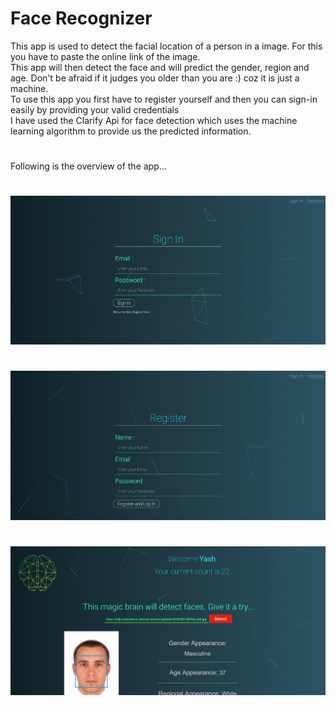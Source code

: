 # Face Recognizer
This app is used to detect the facial location of a person in a image. For this you have to paste the online link of the image.</br>
This app will then detect the face and will predict the gender, region and age. Don't be afraid if it judges you older than you are :) coz it is just a machine. </br>
To use this app you first have to register yourself and then you can sign-in easily by providing your valid credentials<br/>
I have used the Clarify Api for face detection which uses the machine learning algorithm to provide us the predicted information.</br>
#
Following is the overview of the app...
#
![](main1.png)
#
![](main2.png)
#
![](main3.png)
